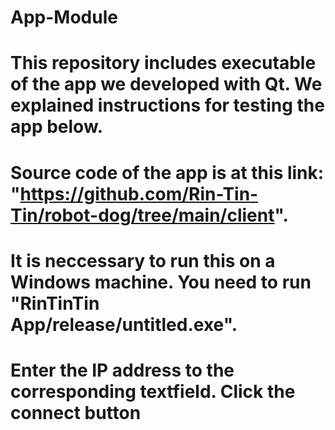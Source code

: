 # App-Module
# This repository includes executable of the app we developed with Qt. We explained instructions for testing the app below.
# Source code of the app is at this link: "https://github.com/Rin-Tin-Tin/robot-dog/tree/main/client".
# It is neccessary to run this on a Windows machine. You need to run "RinTinTin App/release/untitled.exe".
# Enter the IP address to the corresponding textfield. Click the connect button
